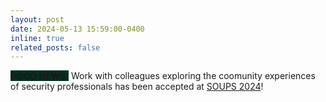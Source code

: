 ```yaml
---
layout: post
date: 2024-05-13 15:59:00-0400
inline: true
related_posts: false
---
```


<b style = "background-color:#023020;"> GOOD NEWS:</b> Work with colleagues exploring the coomunity experiences of security professionals has been accepted at <a href="https://www.usenix.org/conference/soups2024">SOUPS 2024</a>!